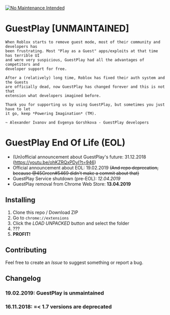 [![No Maintenance Intended](http://unmaintained.tech/badge.svg)](http://unmaintained.tech/)
# GuestPlay [UNMAINTAINED]
```
When Roblox starts to remove guest mode, most of their community and developers has
been frustrating. Most "Play as a Guest" apps/exploits at that time has terrible UI 
and were very suspicious, GuestPlay had all the advantages of competitors and
developer support for free.

After a (relatively) long time, Roblox has fixed their auth system and the Guests
are officially dead, now GuestPlay has changed forever and this is not that
extension what developers imagined before.

Thank you for supporting us by using GuestPlay, but sometimes you just have to let
it go, keep *Powering Imagination* (TM).

~ Alexander Ivanov and Evgenya Gorshkova - GuestPlay developers
```

# GuestPlay End Of Life (EOL)
* (Un)official announcement about GuestPlay's future: 31.12.2018
(https://youtu.be/ohKZRQxPDyI?t=946)
* Official announcement about EOL: 19.02.2019
~~(And repo deprecation, because @45Green#5469 didn't make a commit about that)~~
* GuestPlay Service shutdown (pre-EOL): *12.04.2019*
* GuestPlay removal from Chrome Web Store: **13.04.2019**

## Installing
1. Clone this repo / Download ZIP
2. Go to `chrome://extensions`
3. Click the *LOAD UNPACKED* button and select the folder
4. ???
5. **PROFIT!**

## Contributing
Feel free to create an *Issue* to suggest something or report a bug.

## Changelog
### 19.02.2019: GuestPlay is unmaintained
### 16.11.2018: =< 1.7 versions are deprecated